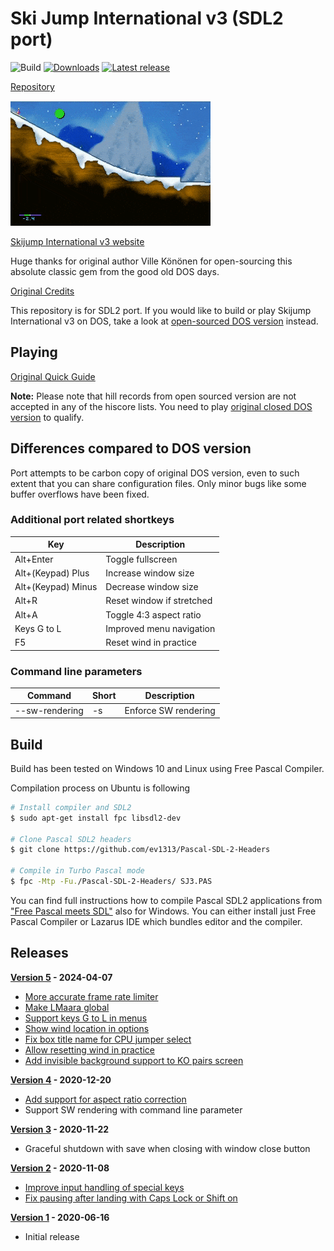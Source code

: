 # Ski Jump International v3 (SDL2 port)

![Build](https://github.com/suomipelit/skijump3-sdl/workflows/Build/badge.svg)
[![Downloads](https://img.shields.io/github/downloads/suomipelit/skijump3-sdl/total.svg)](https://github.com/suomipelit/skijump3-sdl/releases)
[![Latest release](http://img.shields.io/github/release/suomipelit/skijump3-sdl.svg)](https://github.com/suomipelit/skijump3-sdl/releases/latest)

[Repository](https://github.com/suomipelit/skijump3-sdl)

![Cover](https://github.com/suomipelit/suomipelit.github.io/blob/master/gifs/sj3.gif)

[Skijump International v3 website](https://www.nomasi.com/sj3/)

Huge thanks for original author Ville Könönen for open-sourcing this
absolute classic gem from the good old DOS days.

[Original
Credits](https://github.com/suomipelit/skijump3-sdl/blob/master/CREDITS.TXT)

This repository is for SDL2 port. If you would like to build or play
Skijump International v3 on DOS, take a look at [open-sourced DOS
version](https://github.com/suomipelit/skijump3) instead.

## Playing

[Original Quick
Guide](https://github.com/suomipelit/skijump3-sdl/blob/master/QUICK.TXT)

**Note:** Please note that hill records from open sourced version are
not accepted in any of the hiscore lists. You need to play [original
closed DOS version](https://www.nomasi.com/sj3/download.html) to
qualify.

## Differences compared to DOS version

Port attempts to be carbon copy of original DOS version, even to such
extent that you can share configuration files. Only minor bugs like
some buffer overflows have been fixed.

### Additional port related shortkeys

| Key | Description |
| --- | --- |
| Alt+Enter | Toggle fullscreen |
| Alt+(Keypad) Plus | Increase window size |
| Alt+(Keypad) Minus | Decrease window size |
| Alt+R | Reset window if stretched |
| Alt+A | Toggle 4:3 aspect ratio |
| Keys G to L | Improved menu navigation |
| F5 | Reset wind in practice |

### Command line parameters

| Command | Short |  Description |
| --- | --- | --- |
| --sw-rendering | -s | Enforce SW rendering |

## Build

Build has been tested on Windows 10 and Linux using Free Pascal
Compiler.

Compilation process on Ubuntu is following

``` sh
# Install compiler and SDL2
$ sudo apt-get install fpc libsdl2-dev

# Clone Pascal SDL2 headers
$ git clone https://github.com/ev1313/Pascal-SDL-2-Headers

# Compile in Turbo Pascal mode
$ fpc -Mtp -Fu./Pascal-SDL-2-Headers/ SJ3.PAS
```

You can find full instructions how to compile Pascal SDL2 applications
from ["Free Pascal meets
SDL"](https://www.freepascal-meets-sdl.net/sdl-tutorials/) also for
Windows. You can either install just Free Pascal Compiler or Lazarus
IDE which bundles editor and the compiler.

## Releases

**[Version 5](https://github.com/suomipelit/skijump3-sdl/releases/tag/sj313-sp5) - 2024-04-07**

- [More accurate frame rate limiter](https://github.com/suomipelit/skijump3-sdl/pull/27)
- [Make LMaara global](https://github.com/suomipelit/skijump3-sdl/pull/26)
- [Support keys G to L in menus](https://github.com/suomipelit/skijump3-sdl/pull/25)
- [Show wind location in options](https://github.com/suomipelit/skijump3-sdl/pull/24)
- [Fix box title name for CPU jumper select](https://github.com/suomipelit/skijump3-sdl/pull/23)
- [Allow resetting wind in practice](https://github.com/suomipelit/skijump3-sdl/pull/22)
- [Add invisible background support to KO pairs screen](https://github.com/suomipelit/skijump3-sdl/pull/21)

**[Version 4](https://github.com/suomipelit/skijump3-sdl/releases/tag/sj313-sp4) - 2020-12-20**

- [Add support for aspect ratio correction](https://github.com/suomipelit/skijump3-sdl/pull/15)
- Support SW rendering with command line parameter

**[Version 3](https://github.com/suomipelit/skijump3-sdl/releases/tag/sj313-sp3) - 2020-11-22**

- Graceful shutdown with save when closing with window close button

**[Version 2](https://github.com/suomipelit/skijump3-sdl/releases/tag/sj313-sp2) - 2020-11-08**

- [Improve input handling of special keys](https://github.com/suomipelit/skijump3-sdl/pull/13)
- [Fix pausing after landing with Caps Lock or Shift on](https://github.com/suomipelit/skijump3-sdl/pull/14)

**[Version 1](https://github.com/suomipelit/skijump3-sdl/releases/tag/sj313-sp1) - 2020-06-16**

- Initial release
